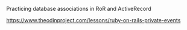 Practicing database associations in RoR and ActiveRecord

https://www.theodinproject.com/lessons/ruby-on-rails-private-events